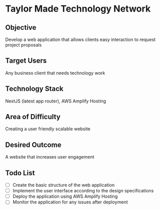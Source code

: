 # Taylor Made Technology Network

## Objective

Develop a web application that allows clients easy interaction to request project proposals

## Target Users

Any business client that needs technology work

## Technology Stack

NextJS (latest app router), AWS Amplify Hosting

## Area of Difficulty

Creating a user friendly scalable website

## Desired Outcome

A website that increases user engagement

## Todo List

- [ ] Create the basic structure of the web application
- [ ] Implement the user interface according to the design specifications
- [ ] Deploy the application using AWS Amplify Hosting
- [ ] Monitor the application for any issues after deployment

